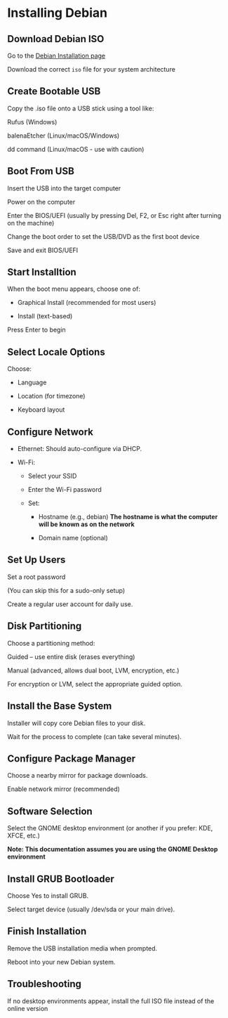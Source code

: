 # Installing Debian

## Download Debian ISO

Go to the [Debian Installation page](https://www.debian.org/distrib/netinst)

Download the correct `iso` file for your system architecture

## Create Bootable USB

Copy the .iso file onto a USB stick using a tool like:

Rufus (Windows)

balenaEtcher (Linux/macOS/Windows)

dd command (Linux/macOS - use with caution)

## Boot From USB

Insert the USB into the target computer

Power on the computer

Enter the BIOS/UEFI (usually by pressing Del, F2, or Esc right after turning on the machine)

Change the boot order to set the USB/DVD as the first boot device

Save and exit BIOS/UEFI

## Start Installtion

When the boot menu appears, choose one of:

* Graphical Install (recommended for most users)

* Install (text-based)

Press Enter to begin

## Select Locale Options

Choose:

* Language

* Location (for timezone)

* Keyboard layout

## Configure Network

* Ethernet: Should auto-configure via DHCP.

* Wi-Fi:

  * Select your SSID

  * Enter the Wi-Fi password

  * Set:

    * Hostname (e.g., debian) **The hostname is what the computer will be known as on the network**

    * Domain name (optional)

## Set Up Users

Set a root password

(You can skip this for a sudo-only setup)

Create a regular user account for daily use.

## Disk Partitioning

Choose a partitioning method:

Guided – use entire disk (erases everything)

Manual (advanced, allows dual boot, LVM, encryption, etc.)

For encryption or LVM, select the appropriate guided option.

## Install the Base System

Installer will copy core Debian files to your disk.

Wait for the process to complete (can take several minutes).

## Configure Package Manager

Choose a nearby mirror for package downloads.

Enable network mirror (recommended)

## Software Selection
Select the GNOME desktop environment (or another if you prefer: KDE, XFCE, etc.)

**Note: This documentation assumes you are using the GNOME Desktop environment**

## Install GRUB Bootloader
Choose Yes to install GRUB.

Select target device (usually /dev/sda or your main drive).

## Finish Installation
Remove the USB installation media when prompted.

Reboot into your new Debian system.

## Troubleshooting

If no desktop environments appear, install the full ISO file instead of the online version
